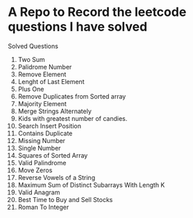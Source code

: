 # A Repo to Record the leetcode questions I have solved
Solved Questions 
1. Two Sum
2. Palidrome Number
3. Remove Element
4. Lenght of Last Element
5. Plus One
6. Remove Duplicates from Sorted array
7. Majority Element
8. Merge Strings Alternately
9. Kids with greatest number of candies.
10. Search Insert Position
11. Contains Duplicate
12. Missing Number
13. Single Number
14. Squares of Sorted Array
15. Valid Palindrome
16. Move Zeros
17. Reverse Vowels of a String
18. Maximum Sum of Distinct Subarrays With Length K
19. Valid Anagram
20. Best Time to Buy and Sell Stocks
21. Roman To Integer
